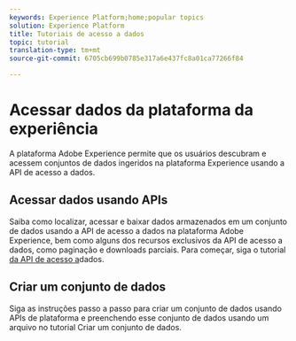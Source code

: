```yaml
---
keywords: Experience Platform;home;popular topics
solution: Experience Platform
title: Tutoriais de acesso a dados
topic: tutorial
translation-type: tm+mt
source-git-commit: 6705cb699b0785e317a6e437fc8a01ca77266f84

---
```



# Acessar dados da plataforma da experiência

A plataforma Adobe Experience permite que os usuários descubram e acessem conjuntos de dados ingeridos na plataforma Experience usando a API de acesso a dados.

## Acessar dados usando APIs

Saiba como localizar, acessar e baixar dados armazenados em um conjunto de dados usando a API de acesso a dados na plataforma Adobe Experience, bem como alguns dos recursos exclusivos da API de acesso a dados, como paginação e downloads parciais. Para começar, siga o tutorial [da API de acesso a](../data-access/tutorials/dataset-data.md)dados.

## Criar um conjunto de dados

Siga as instruções passo a passo para criar um conjunto de dados usando APIs de plataforma e preenchendo esse conjunto de dados usando um arquivo no tutorial [](../catalog/datasets/create.md)Criar um conjunto de dados.